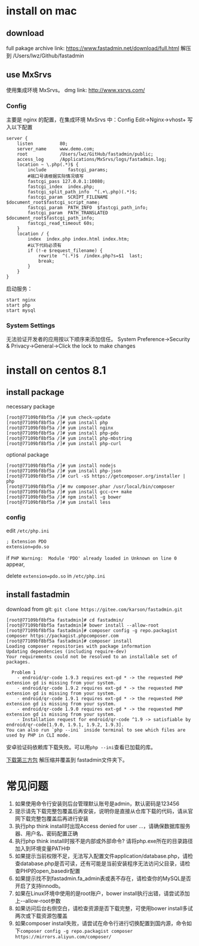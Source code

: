 # install on mac
## download
full pakage archive link: https://www.fastadmin.net/download/full.html
解压到 /Users/lwz/Github/fastadmin
## use MxSrvs
使用集成环境 MxSrvs。
dmg link: http://www.xsrvs.com/

### Config
主要是 nginx 的配置，在集成环境 MxSrvs 中：Config Edit->Nginx->vhost+
写入以下配置
```
server {
	listen			80;
	server_name		www.demo.com;
	root			/Users/lwz/GitHub/fastadmin/public;
	access_log		/Applications/MxSrvs/logs/fastadmin.log;
	location ~ \.php(.*)$ {
        include        fastcgi_params;
        #端口号请根据实际情况填写
        fastcgi_pass 127.0.0.1:10080;
        fastcgi_index  index.php;
        fastcgi_split_path_info  ^(.+\.php)(.*)$;
        fastcgi_param  SCRIPT_FILENAME  $document_root$fastcgi_script_name;
        fastcgi_param  PATH_INFO  $fastcgi_path_info;
        fastcgi_param  PATH_TRANSLATED  $document_root$fastcgi_path_info;
        fastcgi_read_timeout 60s;
    }
	location / {
        index  index.php index.html index.htm;
        #以下代码必须有
        if (!-e $request_filename) {
            rewrite  ^(.*)$  /index.php?s=$1  last;
            break;
        }
    }
}
```
启动服务：
```
start nginx
start php
start mysql
```
### System Settings
无法验证开发者的应用按以下顺序来添加信任。
System Preference->Security & Privacy->General->Click the lock to make changes

# install on centos 8.1
## install package
necessary package
```
[root@77109bf8bf5a /]# yum check-update
[root@77109bf8bf5a /]# yum install php
[root@77109bf8bf5a /]# yum install nginx
[root@77109bf8bf5a /]# yum install php-pdo
[root@77109bf8bf5a /]# yum install php-mbstring
[root@77109bf8bf5a /]# yum install php-curl
```
optional package
```
[root@77109bf8bf5a /]# yum install nodejs
[root@77109bf8bf5a /]# yum install php-json
[root@77109bf8bf5a /]# curl -sS https://getcomposer.org/installer | php
[root@77109bf8bf5a /]# mv composer.phar /usr/local/bin/composer
[root@77109bf8bf5a /]# yum install gcc-c++ make
[root@77109bf8bf5a /]# npm install -g bower
[root@77109bf8bf5a /]# yum install less
```
### config
edit `/etc/php.ini`
```
; Extension PDO
extension=pdo.so
```
if `PHP Warning:  Module 'PDO' already loaded in Unknown on line 0` appear,

delete `extension=pdo.so` in `/etc/php.ini`
## install fastadmin
download from git:
`git clone https://gitee.com/karson/fastadmin.git`

```
[root@77109bf8bf5a fastadmin]# cd fastadmin/
[root@77109bf8bf5a fastadmin]# bower install --allow-root
[root@77109bf8bf5a fastadmin]# composer config -g repo.packagist composer https://packagist.phpcomposer.com
[root@77109bf8bf5a fastadmin]# composer install
Loading composer repositories with package information
Updating dependencies (including require-dev)
Your requirements could not be resolved to an installable set of packages.

  Problem 1
    - endroid/qr-code 1.9.3 requires ext-gd * -> the requested PHP extension gd is missing from your system.
    - endroid/qr-code 1.9.2 requires ext-gd * -> the requested PHP extension gd is missing from your system.
    - endroid/qr-code 1.9.1 requires ext-gd * -> the requested PHP extension gd is missing from your system.
    - endroid/qr-code 1.9.0 requires ext-gd * -> the requested PHP extension gd is missing from your system.
    - Installation request for endroid/qr-code ^1.9 -> satisfiable by endroid/qr-code[1.9.0, 1.9.1, 1.9.2, 1.9.3].
You can also run `php --ini` inside terminal to see which files are used by PHP in CLI mode.
```
安卓验证码依赖库下载失败。可以用`php --ini`查看已加载的库。

[下载第三方包](https://www.fastadmin.net/download/third.html)
解压缩并覆盖到 fastadmin文件夹下。

# 常见问题
1. 如果使用命令行安装则后台管理默认账号是admin，默认密码是123456
2. 提示请先下载完整包覆盖后再安装，说明你是直接从仓库下载的代码，请从官网下载完整包覆盖后再进行安装
3. 执行php think install时出现Access denied for user ...，请确保数据库服务器、用户名、密码配置正确
4. 执行php think install时报不是内部或外部命令? 请将php.exe所在的目录路径加入到环境变量PATH中
5. 如果提示当前权限不足，无法写入配置文件application/database.php，请检查database.php是否可读，还有可能是当前安装程序无法访问父目录，请检查PHP的open_basedir配置
6. 如果提示找不到fastadmin.fa_admin表或表不存在，请检查你的MySQL是否开启了支持innodb。
7. 如果在Linux环境中使用的是root账户，bower install执行出错，请尝试添加上--allow-root参数
8. 如果访问后台右侧空白，请检查资源是否下载完整，可使用bower install多试两次或下载资源包覆盖
9. 如果composer install失败，请尝试在命令行进行切换配置到国内源，命令如下`composer config -g repo.packagist composer https://mirrors.aliyun.com/composer/`
